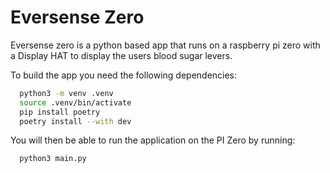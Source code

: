 # Eversense Zero
Eversense zero is a python based app that runs on a raspberry pi zero with a Display HAT to display the users blood sugar levers.

To build the app you need the following dependencies:
```bash
  python3 -m venv .venv
  source .venv/bin/activate
  pip install poetry
  poetry install --with dev
```

You will then be able to run the application on the PI Zero by running:
```bash
  python3 main.py
```